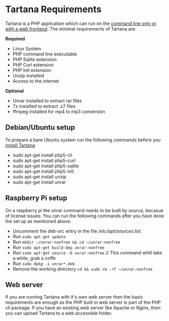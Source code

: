 # Tartana Requirements

Tartana is a PHP application which can run on the [command line only or with a web frontend](running.md). The minimal requirements of Tartana are:

**Required**
- Linux System
- PHP command line executable
- PHP Sqlite extension
- PHP Curl extension
- PHP Intl extension
- Unzip installed
- Access to the internet

**Optional**
- Unrar installed to extract rar files
- 7z installed to extract .z7 files
- ffmpeg installed for mp4 to mp3 conversion

## Debian/Ubuntu setup

To prepare a bare Ubuntu system run the following commands before you [install Tartana](installation.md):

- sudo apt-get install php5-cli
- sudo apt-get install php5-curl
- sudo apt-get install php5-sqlite
- sudo apt-get install php5-intl
- sudo apt-get install unzip
- sudo apt-get install unrar

## Raspberry Pi setup
On a raspberry pi the unrar command needs to be built by source, becasue of license issues. You can run the following commands after you have done the set up as mentioned above.

- Uncomment the deb-src entry in the file */etc/apt/sources.list*.
- Run `sudo apt-get update`
- Run `mkdir ~/unrar-nonfree && cd ~/unrar-nonfree`
- Run `sudo apt-get build-dep unrar-nonfree`
- Run `sudo apt-get source -b unrar-nonfree` // This command whill take a while, grab a coffe
- Run `sudo dpkg -i unrar*.deb`
- Remove the working directory `cd && sudo rm -rf ~/unrar-nonfree`

## Web server
If you are running Tartana with it's own web server then the basic requirements are enough as the PHP built in web server is part of the PHP cli package. If you have an existing web server like Apache or Nginx, then you can upload Tartana to a web accessible folder.